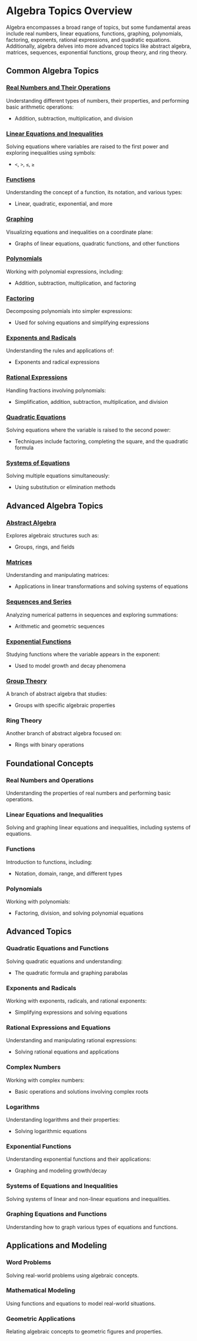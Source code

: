 # Algebra Topics Overview
Algebra encompasses a broad range of topics, but some fundamental areas include real numbers, linear equations, functions, graphing, polynomials, factoring, exponents, rational expressions, and quadratic equations. Additionally, algebra delves into more advanced topics like abstract algebra, matrices, sequences, exponential functions, group theory, and ring theory.

## Common Algebra Topics

### [Real Numbers and Their Operations](./Real_Numbers_and_Their_Operations.ipynb)
Understanding different types of numbers, their properties, and performing basic arithmetic operations:
- Addition, subtraction, multiplication, and division

### [Linear Equations and Inequalities](./Linear_Equations_and_Inequalities.ipynb)
Solving equations where variables are raised to the first power and exploring inequalities using symbols:
- `<`, `>`, `≤`, `≥`

### [Functions](./Functions.ipynb)
Understanding the concept of a function, its notation, and various types:
- Linear, quadratic, exponential, and more

### [Graphing](./Graphing.ipynb)
Visualizing equations and inequalities on a coordinate plane:
- Graphs of linear equations, quadratic functions, and other functions

### [Polynomials](./Polynomials.ipynb)
Working with polynomial expressions, including:
- Addition, subtraction, multiplication, and factoring

### [Factoring](./Factoring.ipynb)
Decomposing polynomials into simpler expressions:
- Used for solving equations and simplifying expressions

### [Exponents and Radicals](./Exponents_and_Radicals.ipynb)
Understanding the rules and applications of:
- Exponents and radical expressions

### [Rational Expressions](./Rational_Expressions.ipynb)
Handling fractions involving polynomials:
- Simplification, addition, subtraction, multiplication, and division

### [Quadratic Equations](./Quadratic_Equations.ipynb)
Solving equations where the variable is raised to the second power:
- Techniques include factoring, completing the square, and the quadratic formula

### [Systems of Equations](./Systems_of_Equations.ipynb)
Solving multiple equations simultaneously:
- Using substitution or elimination methods

## Advanced Algebra Topics

### [Abstract Algebra](./Abstract_Algebra.ipynb)
Explores algebraic structures such as:
- Groups, rings, and fields

### [Matrices](./Matrices.ipynb)
Understanding and manipulating matrices:
- Applications in linear transformations and solving systems of equations

### [Sequences and Series](./Sequences_and_Series.ipynb)
Analyzing numerical patterns in sequences and exploring summations:
- Arithmetic and geometric sequences

### [Exponential Functions](./Exponential_Functions.ipynb)
Studying functions where the variable appears in the exponent:
- Used to model growth and decay phenomena

### [Group Theory](./Group_Theory.ipynb)
A branch of abstract algebra that studies:
- Groups with specific algebraic properties

### Ring Theory
Another branch of abstract algebra focused on:
- Rings with binary operations

## Foundational Concepts

### Real Numbers and Operations
Understanding the properties of real numbers and performing basic operations.

### Linear Equations and Inequalities
Solving and graphing linear equations and inequalities, including systems of equations.

### Functions
Introduction to functions, including:
- Notation, domain, range, and different types

### Polynomials
Working with polynomials:
- Factoring, division, and solving polynomial equations

## Advanced Topics

### Quadratic Equations and Functions
Solving quadratic equations and understanding:
- The quadratic formula and graphing parabolas

### Exponents and Radicals
Working with exponents, radicals, and rational exponents:
- Simplifying expressions and solving equations

### Rational Expressions and Equations
Understanding and manipulating rational expressions:
- Solving rational equations and applications

### Complex Numbers
Working with complex numbers:
- Basic operations and solutions involving complex roots

### Logarithms
Understanding logarithms and their properties:
- Solving logarithmic equations

### Exponential Functions
Understanding exponential functions and their applications:
- Graphing and modeling growth/decay

### Systems of Equations and Inequalities
Solving systems of linear and non-linear equations and inequalities.

### Graphing Equations and Functions
Understanding how to graph various types of equations and functions.

## Applications and Modeling

### Word Problems
Solving real-world problems using algebraic concepts.

### Mathematical Modeling
Using functions and equations to model real-world situations.

### Geometric Applications
Relating algebraic concepts to geometric figures and properties.
